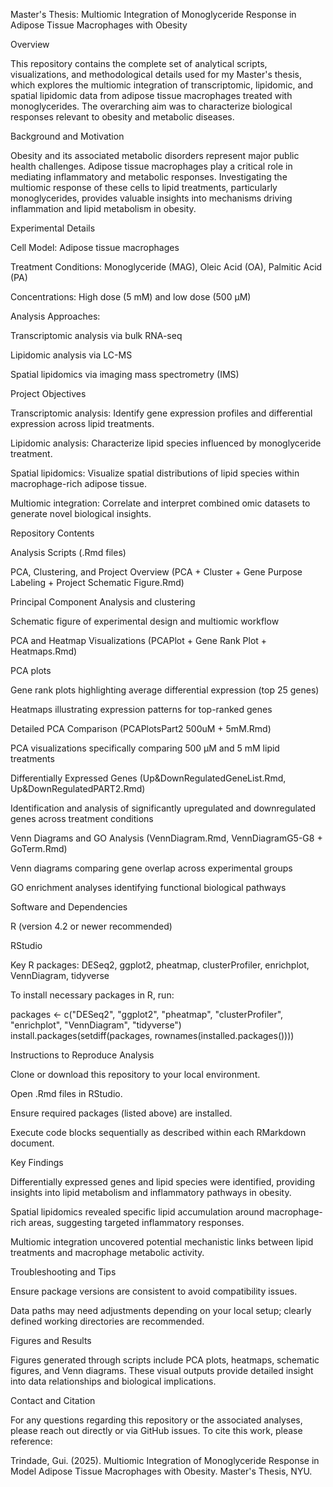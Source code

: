 Master's Thesis: Multiomic Integration of Monoglyceride Response in Adipose Tissue Macrophages with Obesity

Overview

This repository contains the complete set of analytical scripts, visualizations, and methodological details used for my Master's thesis, which explores the multiomic integration of transcriptomic, lipidomic, and spatial lipidomic data from adipose tissue macrophages treated with monoglycerides. The overarching aim was to characterize biological responses relevant to obesity and metabolic diseases.

Background and Motivation

Obesity and its associated metabolic disorders represent major public health challenges. Adipose tissue macrophages play a critical role in mediating inflammatory and metabolic responses. Investigating the multiomic response of these cells to lipid treatments, particularly monoglycerides, provides valuable insights into mechanisms driving inflammation and lipid metabolism in obesity.

Experimental Details

Cell Model: Adipose tissue macrophages

Treatment Conditions: Monoglyceride (MAG), Oleic Acid (OA), Palmitic Acid (PA)

Concentrations: High dose (5 mM) and low dose (500 µM)

Analysis Approaches:

Transcriptomic analysis via bulk RNA-seq

Lipidomic analysis via LC-MS

Spatial lipidomics via imaging mass spectrometry (IMS)

Project Objectives

Transcriptomic analysis: Identify gene expression profiles and differential expression across lipid treatments.

Lipidomic analysis: Characterize lipid species influenced by monoglyceride treatment.

Spatial lipidomics: Visualize spatial distributions of lipid species within macrophage-rich adipose tissue.

Multiomic integration: Correlate and interpret combined omic datasets to generate novel biological insights.

Repository Contents

Analysis Scripts (.Rmd files)

PCA, Clustering, and Project Overview (PCA + Cluster + Gene Purpose Labeling + Project Schematic Figure.Rmd)

Principal Component Analysis and clustering

Schematic figure of experimental design and multiomic workflow

PCA and Heatmap Visualizations (PCAPlot + Gene Rank Plot + Heatmaps.Rmd)

PCA plots

Gene rank plots highlighting average differential expression (top 25 genes)

Heatmaps illustrating expression patterns for top-ranked genes

Detailed PCA Comparison (PCAPlotsPart2 500uM + 5mM.Rmd)

PCA visualizations specifically comparing 500 µM and 5 mM lipid treatments

Differentially Expressed Genes (Up&DownRegulatedGeneList.Rmd, Up&DownRegulatedPART2.Rmd)

Identification and analysis of significantly upregulated and downregulated genes across treatment conditions

Venn Diagrams and GO Analysis (VennDiagram.Rmd, VennDiagramG5-G8 + GoTerm.Rmd)

Venn diagrams comparing gene overlap across experimental groups

GO enrichment analyses identifying functional biological pathways

Software and Dependencies

R (version 4.2 or newer recommended)

RStudio

Key R packages: DESeq2, ggplot2, pheatmap, clusterProfiler, enrichplot, VennDiagram, tidyverse

To install necessary packages in R, run:

packages <- c("DESeq2", "ggplot2", "pheatmap", "clusterProfiler", "enrichplot", "VennDiagram", "tidyverse")
install.packages(setdiff(packages, rownames(installed.packages())))

Instructions to Reproduce Analysis

Clone or download this repository to your local environment.

Open .Rmd files in RStudio.

Ensure required packages (listed above) are installed.

Execute code blocks sequentially as described within each RMarkdown document.

Key Findings

Differentially expressed genes and lipid species were identified, providing insights into lipid metabolism and inflammatory pathways in obesity.

Spatial lipidomics revealed specific lipid accumulation around macrophage-rich areas, suggesting targeted inflammatory responses.

Multiomic integration uncovered potential mechanistic links between lipid treatments and macrophage metabolic activity.

Troubleshooting and Tips

Ensure package versions are consistent to avoid compatibility issues.

Data paths may need adjustments depending on your local setup; clearly defined working directories are recommended.

Figures and Results

Figures generated through scripts include PCA plots, heatmaps, schematic figures, and Venn diagrams. These visual outputs provide detailed insight into data relationships and biological implications.

Contact and Citation

For any questions regarding this repository or the associated analyses, please reach out directly or via GitHub issues. To cite this work, please reference:

Trindade, Gui. (2025). Multiomic Integration of Monoglyceride Response in Model Adipose Tissue Macrophages with Obesity. Master's Thesis, NYU.
